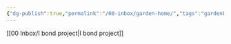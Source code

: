 ```yaml
---
{"dg-publish":true,"permalink":"/00-inbox/garden-home/","tags":"gardenEntry","dgHomeLink":true,"dgPassFrontmatter":false}
---
```




[[00 Inbox/I bond project|I bond project]]

